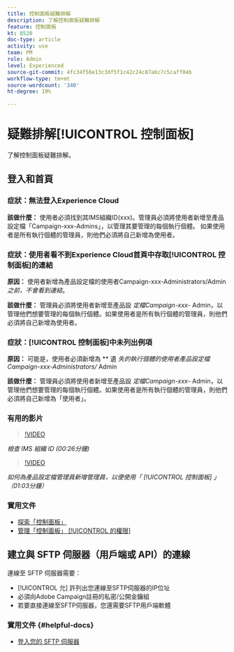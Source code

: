 ```yaml
---
title: 控制面板疑難排解
description: 了解控制面板疑難排解
feature: 控制面板
kt: 8520
doc-type: article
activity: use
team: PM
role: Admin
level: Experienced
source-git-commit: 4fc34f56e13c3df5f1c42c24c87a6c7c5caff04b
workflow-type: tm+mt
source-wordcount: '340'
ht-degree: 19%

---
```


# 疑難排解[!UICONTROL 控制面板]

了解控制面板疑難排解。

## 登入和首頁

### 症狀：無法登入Experience Cloud

**該做什麼：**
使用者必須找到其IMS組織ID(xxx)。管理員必須將使用者新增至產品設定檔「Campaign-xxx-Admins」，以管理其要管理的每個執行個體。 如果使用者是所有執行個體的管理員，則他們必須將自己新增為使用者。

### 症狀：使用者看不到Experience Cloud首頁中存取[!UICONTROL 控制面板]的連結

**原因：**
使用者新增為產品設定檔的使用者Campaign-xxx-Administrators/Admin _之前，不會看到連結_。

**該做什麼：**
管理員必須將使用者新增至產品設 _定檔Campaign-xxx-_  Admin，以管理他們想要管理的每個執行個體。如果使用者是所有執行個體的管理員，則他們必須將自己新增為使用者。

### 症狀：[!UICONTROL 控制面板]中未列出例項

**原因：**
可能是，使用者必須新增為 ** 遺 _失的執行個體的使用者產品設定檔Campaign-xxx-Administrators/_ Admin

**該做什麼：**
管理員必須將使用者新增至產品設 _定檔Campaign-xxx-_  Admin，以管理他們想要管理的每個執行個體。如果使用者是所有執行個體的管理員，則他們必須將自己新增為「使用者」。

### 有用的影片

>[!VIDEO](https://video.tv.adobe.com/v/27183?quality=12)

*檢查 IMS 組織 ID (00:26分鐘)*

>[!VIDEO](https://video.tv.adobe.com/v/27147?quality=12)

*如何為產品設定檔管理員新增管理員，以便使用「 [!UICONTROL 控制面板] 」（01:03分鐘）*

### 實用文件

* [探索「控制面板」](https://experienceleague.adobe.com/docs/control-panel/using/control-panel-home.html?lang=zh-Hant)
* [管理「控制面板」 [!UICONTROL 的權限]](https://experienceleague.adobe.com/docs/control-panel/using/control-panel-home.html?lang=en)

## 建立與 SFTP 伺服器（用戶端或 API）的連線

連線至 SFTP 伺服器需要：

* [!UICONTROL 允] 許列出您連線至SFTP伺服器的IP位址
* 必須向Adobe Campaign註冊的私密/公開金鑰組
* 若要直接連線至SFTP伺服器，您還需要SFTP用戶端軟體

### 實用文件 {#helpful-docs}

* [登入您的 SFTP 伺服器](https://experienceleague.adobe.com/docs/control-panel/using/control-panel-home.html?lang=en)
